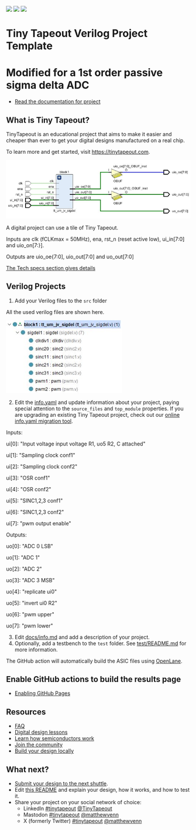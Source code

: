 ![](../../workflows/gds/badge.svg) ![](../../workflows/docs/badge.svg) ![](../../workflows/test/badge.svg)

# Tiny Tapeout Verilog Project Template

# Modified for a 1st order passive sigma delta ADC

- [Read the documentation for project](docs/info.md)

## What is Tiny Tapeout?

TinyTapeout is an educational project that aims to make it easier and cheaper than ever to get your digital designs manufactured on a real chip.

To learn more and get started, visit https://tinytapeout.com.

![Tiny Tapeout Tile](docs/TinyTapeoutTile.jpg "Tiny Tapeout Tile")

A digital project can use a tile of Tiny Tapeout.

Inputs are clk (fCLKmax = 50MHz), ena, rst_n (reset active low), ui_in[7:0] and uio_on[7:}].

Outputs are uio_oe{7:0], uio_out[7:0] and uo_out[7:0]

[The Tech specs section gives details](https://www.tinytapeout.com/specs/pcb/)

## Verilog Projects

1. Add your Verilog files to the `src` folder

All the used verilog files are shown here.

![Sigma Delta Tree](docs/TTsigdelTree.jpg "Sigma Delta Tree")

2. Edit the [info.yaml](info.yaml) and update information about your project, paying special attention to the `source_files` and `top_module` properties. If you are upgrading an existing Tiny Tapeout project, check out our [online info.yaml migration tool](https://tinytapeout.github.io/tt-yaml-upgrade-tool/).

Inputs:

  ui[0]: "Input voltage input voltage R1, uo5 R2, C attached"

  ui[1]: "Sampling clock conf1"
  
  ui[2]: "Sampling clock conf2"
  
  ui[3]: "OSR conf1"
  
  ui[4]: "OSR conf2"
  
  ui[5]: "SINC1,2,3 conf1"
  
  ui[6]: "SINC1,2,3 conf2"
  
  ui[7]: "pwm output enable"


Outputs:

  uo[0]: "ADC 0 LSB"
 
  uo[1]: "ADC 1"
  
  uo[2]: "ADC 2"
  
  uo[3]: "ADC 3 MSB"
  
  uo[4]: "replicate ui0"
  
  uo[5]: "invert ui0 R2"
  
  uo[6]: "pwm upper"
  
  uo[7]: "pwm lower"
   
3. Edit [docs/info.md](docs/info.md) and add a description of your project.
4. Optionally, add a testbench to the `test` folder. See [test/README.md](test/README.md) for more information.

The GitHub action will automatically build the ASIC files using [OpenLane](https://www.zerotoasiccourse.com/terminology/openlane/).

## Enable GitHub actions to build the results page

- [Enabling GitHub Pages](https://tinytapeout.com/faq/#my-github-action-is-failing-on-the-pages-part)

## Resources

- [FAQ](https://tinytapeout.com/faq/)
- [Digital design lessons](https://tinytapeout.com/digital_design/)
- [Learn how semiconductors work](https://tinytapeout.com/siliwiz/)
- [Join the community](https://tinytapeout.com/discord)
- [Build your design locally](https://docs.google.com/document/d/1aUUZ1jthRpg4QURIIyzlOaPWlmQzr-jBn3wZipVUPt4)

## What next?

- [Submit your design to the next shuttle](https://app.tinytapeout.com/).
- Edit [this README](README.md) and explain your design, how it works, and how to test it.
- Share your project on your social network of choice:
  - LinkedIn [#tinytapeout](https://www.linkedin.com/search/results/content/?keywords=%23tinytapeout) [@TinyTapeout](https://www.linkedin.com/company/100708654/)
  - Mastodon [#tinytapeout](https://chaos.social/tags/tinytapeout) [@matthewvenn](https://chaos.social/@matthewvenn)
  - X (formerly Twitter) [#tinytapeout](https://twitter.com/hashtag/tinytapeout) [@matthewvenn](https://twitter.com/matthewvenn)
